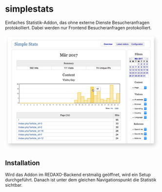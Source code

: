 # simplestats

Einfaches Statistik-Addon, das ohne externe Dienste Besucheranfragen protokolliert. Dabei werden nur Frontend Besucheranfragen protokolliert.

![Screenshot](https://raw.githubusercontent.com/FriendsOfREDAXO/simplestats/assets/simplestats_01.png)

## Installation

Wird das Addon im REDAXO-Backend erstmalig geöffnet, wird ein Setup durchgeführt. Danach ist unter dem gleichen Navigationspunkt die Statistik sichtbar.